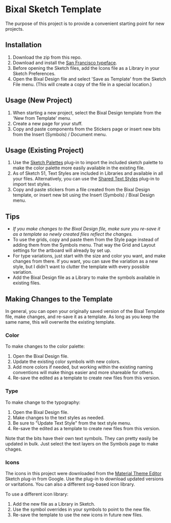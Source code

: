 # Bixal Sketch Template

The purpose of this project is to provide a convenient starting point for new projects.

## Installation

1. Download the zip from this repo.
2. Download and install the [San Francisco typeface](https://developer.apple.com/fonts/).
2. Before opening the Sketch files, add the Icons file as a Library in your Sketch Preferences.
3. Open the Bixal Design file and select 'Save as Template' from the Sketch File menu. (This will create a copy of the file in a special location.)

## Usage (New Project)

1. When starting a new project, select the Bixal Design template from the 'New from Template' menu.
2. Create a new page for your stuff.
3. Copy and paste components from the Stickers page or insert new bits from the Insert (Symbols) / Document menu.

## Usage (Existing Project)

1. Use the [Sketch Palettes](https://github.com/andrewfiorillo/sketch-palettes) plug-in to import the included sketch palette to make the color palette more easily available in the existing file.
2. As of Sketch 51, Text Styles are included in Libraries and available in all your files. Alternatively, you can use the [Shared Text Styles](https://github.com/nilshoenson/shared-text-styles) plug-in to import text styles.
3. Copy and paste stickers from a file created from the Bixal Design template, or insert new bit using the Insert (Symbols) / Bixal Design menu.

## Tips

* _If you make changes to the Bixal Design file, make sure you re-save it as a template so newly created files reflect the changes._
* To use the grids, copy and paste them from the Style page instead of adding them from the Symbols menu. That way the Grid and Layout settings for the artboard will already by set up.
* For type variations, just start with the size and color you want, and make changes from there. If you want, you can save the variation as a new style, but I didn't want to clutter the template with every possible variation.
* Add the Bixal Design file as a Library to make the symbols available in existing files.

## Making Changes to the Template

In general, you can open your originally saved version of the Bixal Template file, make changes, and re-save it as a template. As long as you keep the same name, this will overwrite the existing template.

### Color

To make changes to the color palette:

1. Open the Bixal Design file.
2. Update the existing color symbols with new colors.
3. Add more colors if needed, but working within the existing naming conventions will make things easier and more shareable for others.
4. Re-save the edited as a template to create new files from this version.

### Type

To make change to the typography:

1. Open the Bixal Design file.
2. Make changes to the text styles as needed.
3. Be sure to "Update Text Style" from the text style menu.
4. Re-save the edited as a template to create new files from this version.

Note that the bits have their own text symbols. They can pretty easily be updated in bulk. Just select the text layers on the Symbols page to make chages.

### Icons

The icons in this project were downloaded from the [Material Theme Editor](https://material.io/tools/theme-editor/) Sketch plug-in from Google. Use the plug-in to download updated versions or varitations. You can also a different svg-based icon library.

To use a different icon library:

1. Add the new file as a Library in Sketch.
2. Use the symbol overrides in your symbols to point to the new file.
3. Re-save the template to use the new icons in future new files.
